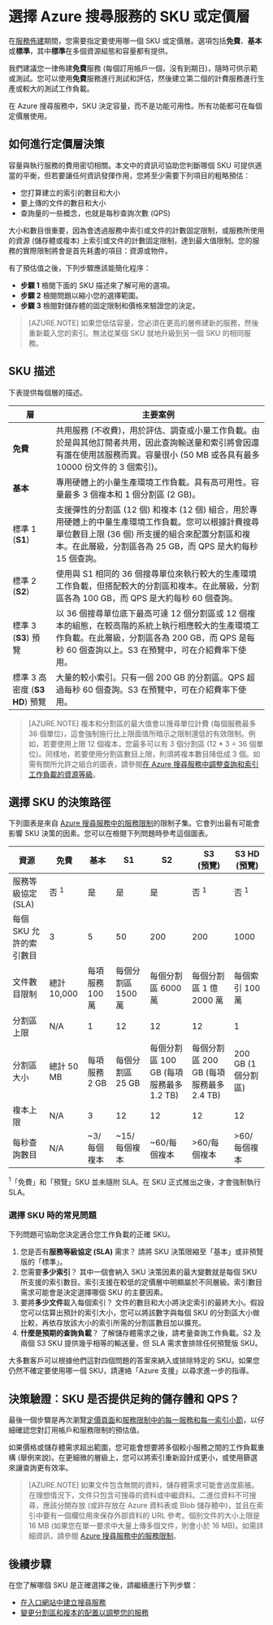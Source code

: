 <properties
	pageTitle="選擇 Azure 搜尋服務的 SKU 或定價層 | Microsoft Azure"
	description="「Azure 搜尋服務」可以在這些 SKU 佈建︰「免費」、「基本」及「標準」，其中「標準」在各種資源組態和容量層級都有提供。"
	services="search"
	documentationCenter=""
	authors="HeidiSteen"
	manager="paulettm"
	editor=""
    tags="azure-portal"/>

<tags
	ms.service="search"
	ms.devlang="NA"
	ms.workload="search"
	ms.topic="article"
	ms.tgt_pltfrm="na"
	ms.date="07/12/2016"
	ms.author="heidist"/>

# 選擇 Azure 搜尋服務的 SKU 或定價層

在[服務佈建](search-create-service-portal.md)期間，您需要指定要使用哪一個 SKU 或定價層。選項包括**免費**、**基本**或**標準**，其中**標準**在多個資源組態和容量都有提供。

我們建議您一律佈建**免費**服務 (每個訂用帳戶一個，沒有到期日)，隨時可供示範或測試。您可以使用**免費**服務進行測試和評估，然後建立第二個的計費服務進行生產或較大的測試工作負載。

在 Azure 搜尋服務中，SKU 決定容量，而不是功能可用性。所有功能都可在每個定價層使用。

## 如何進行定價層決策

容量與執行服務的費用密切相關。本文中的資訊可協助您判斷哪個 SKU 可提供適當的平衡，但若要讓任何資訊發揮作用，您將至少需要下列項目的粗略預估：

- 您打算建立的索引的數目和大小
- 要上傳的文件的數目和大小
- 查詢量的一些概念，也就是每秒查詢次數 (QPS)

大小和數目很重要，因為會透過服務中索引或文件的計數固定限制，或服務所使用的資源 (儲存體或複本) 上索引或文件的計數固定限制，達到最大值限制。您的服務的實際限制將會是首先耗盡的項目：資源或物件。

有了預估值之後，下列步驟應該能簡化程序：

- **步驟 1** 檢閱下面的 SKU 描述來了解可用的選項。
- **步驟 2** 檢閱問題以縮小您的選擇範圍。
- **步驟 3** 檢閱對儲存體的固定限制和價格來驗證您的決定。

> [AZURE.NOTE] 如果您低估容量，您必須在更高的層佈建新的服務，然後重新載入您的索引。無法從某個 SKU 就地升級到另一個 SKU 的相同服務。

## SKU 描述

下表提供每個層的描述。

層|主要案例
----|-----------------
**免費**|共用服務 (不收費)，用於評估、調查或小量工作負載。由於是與其他訂閱者共用，因此查詢輸送量和索引將會因還有誰在使用該服務而異。容量很小 (50 MB 或各具有最多 10000 份文件的 3 個索引)。
**基本**|專用硬體上的小量生產環境工作負載。具有高可用性。容量最多 3 個複本和 1 個分割區 (2 GB)。
標準 1 (**S1**)|支援彈性的分割區 (12 個) 和複本 (12 個) 組合，用於專用硬體上的中量生產環境工作負載。您可以根據計費搜尋單位數目上限 (36 個) 所支援的組合來配置分割區和複本。在此層級，分割區各為 25 GB，而 QPS 是大約每秒 15 個查詢。
標準 2 (**S2**)|使用與 S1 相同的 36 個搜尋單位來執行較大的生產環境工作負載，但搭配較大的分割區和複本。在此層級，分割區各為 100 GB，而 QPS 是大約每秒 60 個查詢。
標準 3 (**S3**) 預覽|以 36 個搜尋單位底下最高可達 12 個分割區或 12 個複本的組態，在較高階的系統上執行相應較大的生產環境工作負載。在此層級，分割區各為 200 GB，而 QPS 是每秒 60 個查詢以上。S3 在預覽中，可在介紹費率下使用。
標準 3 高密度 (**S3 HD**) 預覽|大量的較小索引。只有一個 200 GB 的分割區。QPS 超過每秒 60 個查詢。S3 在預覽中，可在介紹費率下使用。

> [AZURE.NOTE] 複本和分割區的最大值會以搜尋單位計費 (每個服務最多 36 個單位)，這會強制施行比上限面值所暗示之限制還低的有效限制。例如，若要使用上限 12 個複本，您最多可以有 3 個分割區 (12 * 3 = 36 個單位)。同樣地，若要使用分割區數目上限，則須將複本數目降低成 3 個。如需有關所允許之組合的圖表，請參閱[在 Azure 搜尋服務中調整查詢和索引工作負載的資源等級](search-capacity-planning.md)。

## 選擇 SKU 的決策路徑

下列圖表是來自 [Azure 搜尋服務中的服務限制](search-limits-quotas-capacity.md)的限制子集。它會列出最有可能會影響 SKU 決策的因素。您可以在檢閱下列問題時參考這個圖表。

資源|免費|基本|S1|S2|S3 <br/>(預覽) |S3 HD <br/>(預覽) 
---|---|---|---|----|---|----
服務等級協定 (SLA)|否 <sup>1</sup> |是 |是 |是 |否 <sup>1</sup> |否 <sup>1</sup> 
每個 SKU 允許的索引數目|3|5|50|200|200|1000
文件數目限制|總計 10,000|每項服務 100 萬|每個分割區 1500 萬 |每個分割區 6000 萬|每個分割區 1 億 2000 萬 |每個索引 100 萬
分割區上限|N/A |1 |12 |12 |12|1
分割區大小|總計 50 MB|每項服務 2 GB|每個分割區 25 GB |每個分割區 100 GB (每項服務最多 1.2 TB)|每個分割區 200 GB (每項服務最多 2.4 TB)|200 GB (1 個分割區)
複本上限|N/A |3 |12 |12 |12|12
每秒查詢數目|N/A|~3/每個複本|~15/每個複本|~60/每個複本|>60/每個複本|>60/每個複本

<sup>1</sup>「免費」和「預覽」SKU 並未隨附 SLA。在 SKU 正式推出之後，才會強制執行 SLA。


### 選擇 SKU 時的常見問題

下列問題可協助您決定適合您工作負載的正確 SKU。

1. 您是否有**服務等級協定 (SLA)** 需求？ 請將 SKU 決策限縮至「基本」或非預覽版的「標準」。
2. 您需要**多少索引**？ 其中一個會納入 SKU 決策因素的最大變數就是每個 SKU 所支援的索引數目。索引支援在較低的定價層中明顯屬於不同層級。索引數目需求可能會是決定選擇哪個 SKU 的主要因素。
3. 要將**多少文件**載入每個索引？ 文件的數目和大小將決定索引的最終大小。假設您可以估算出預計的索引大小，您可以將該數字與每個 SKU 的分割區大小做比較，再依存放該大小的索引所需的分割區數目加以擴充。
4. **什麼是預期的查詢負載**？ 了解儲存體需求之後，請考量查詢工作負載。S2 及兩個 S3 SKU 提供幾乎相等的輸送量，但 SLA 需求會排除任何預覽版 SKU。

大多數客戶可以根據他們這對四個問題的答案來納入或排除特定的 SKU。如果您仍然不確定要使用哪一個 SKU，請連絡「Azure 支援」以尋求進一步的指導。

## 決策驗證︰SKU 是否提供足夠的儲存體和 QPS？

最後一個步驟是再次瀏覽[定價頁面](https://azure.microsoft.com/pricing/details/search/)和[服務限制中的每一服務和每一索引小節](search-limits-quotas-capacity.md)，以仔細確認您對訂用帳戶和服務限制的預估值。

如果價格或儲存體需求超出範圍，您可能會想要將多個較小服務之間的工作負載重構 (舉例來說)。在更細微的層級上，您可以將索引重新設計成更小，或使用篩選來讓查詢更有效率。

> [AZURE.NOTE] 如果文件包含無關的資料，儲存體需求可能會過度膨脹。在理想情況下，文件只包含可搜尋的資料或中繼資料。二進位資料不可搜尋，應該分開存放 (或許存放在 Azure 資料表或 Blob 儲存體中)，並且在索引中要有一個欄位用來保存外部資料的 URL 參考。個別文件的大小上限是 16 MB (如果您在單一要求中大量上傳多個文件，則會小於 16 MB)。如需詳細資訊，請參閱 [Azure 搜尋服務中的服務限制](search-limits-quotas-capacity.md)。

## 後續步驟

在您了解哪個 SKU 是正確選擇之後，請繼續進行下列步驟：

- [在入口網站中建立搜尋服務](search-create-service-portal.md)
- [變更分割區和複本的配置以調整您的服務](search-capacity-planning.md)

<!---HONumber=AcomDC_0713_2016-->